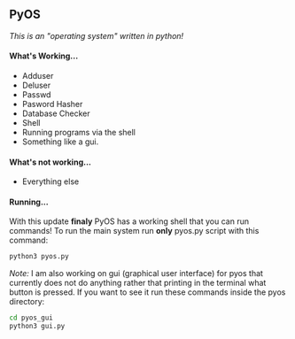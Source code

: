 ## PyOS

*This is an "operating system" written in python!*

#### What's Working...
- Adduser
- Deluser
- Passwd
- Pasword Hasher
- Database Checker
- Shell
- Running programs via the shell
- Something like a gui.

#### What's not working...

- Everything else

#### Running...

With this update **finaly** PyOS has a working shell that you can run commands! To run the main system run **only** pyos.py script with this command:

```sh
python3 pyos.py
```

*Note:* I am also working on gui (graphical user interface) for pyos that currently does not do anything rather that printing in the terminal what button is pressed.
If you want to see it run these commands inside the pyos directory:

```sh
cd pyos_gui
python3 gui.py
```
